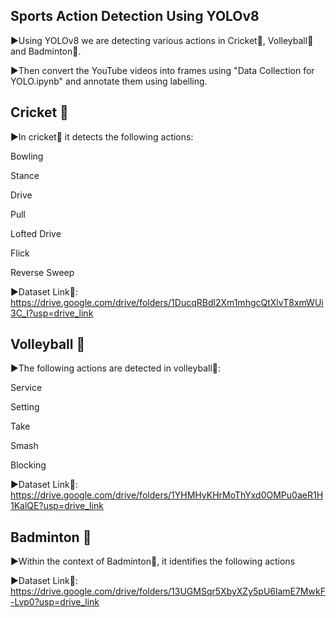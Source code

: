 
## Sports Action Detection Using YOLOv8
▶Using YOLOv8 we are detecting various actions in Cricket🏏, Volleyball🏐 and Badminton🏸.

▶Then convert the YouTube videos into frames using "Data Collection for YOLO.ipynb" and annotate them using labelling.


## Cricket 🏏
▶In cricket🏏 it detects the following actions:

Bowling

Stance

Drive

Pull

Lofted Drive

Flick

Reverse Sweep


▶Dataset Link🔗: https://drive.google.com/drive/folders/1DucqRBdl2Xm1mhgcQtXlvT8xmWUi3C_I?usp=drive_link


## Volleyball 🏐
▶The following actions are detected in volleyball🏐:

Service

Setting

Take

Smash

Blocking

▶Dataset Link🔗:
https://drive.google.com/drive/folders/1YHMHyKHrMoThYxd0OMPu0aeR1H1KalQE?usp=drive_link


## Badminton 🏸
▶Within the context of Badminton🏸, it identifies the following actions


▶Dataset Link🔗:
https://drive.google.com/drive/folders/13UGMSqr5XbyXZy5pU6lamE7MwkF-Lvp0?usp=drive_link
